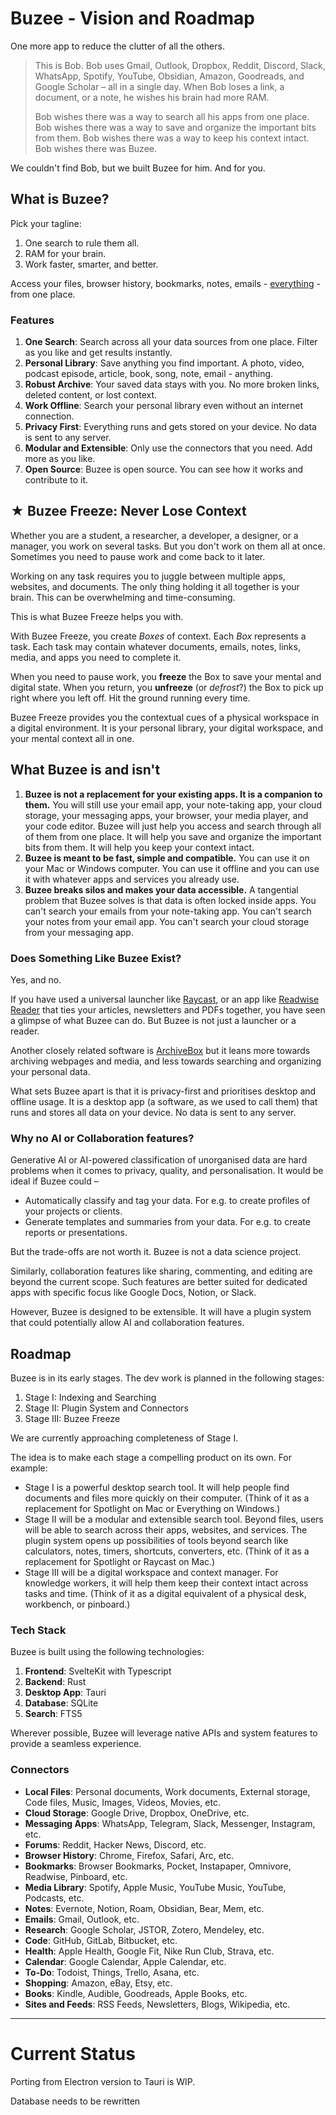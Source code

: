 # Buzee - Vision and Roadmap
One more app to reduce the clutter of all the others.

> This is Bob. Bob uses Gmail, Outlook, Dropbox, Reddit, Discord, Slack, WhatsApp, Spotify, YouTube, Obsidian, Amazon, Goodreads, and Google Scholar – all in a single day. When Bob loses a link, a document, or a note, he wishes his brain had more RAM.
>
> Bob wishes there was a way to search all his apps from one place. Bob wishes there was a way to save and organize the important bits from them. Bob wishes there was a way to keep his context intact. Bob wishes there was Buzee.

We couldn't find Bob, but we built Buzee for him. And for you.

## What is Buzee?
Pick your tagline:
1. One search to rule them all. 
2. RAM for your brain.
3. Work faster, smarter, and better.

Access your files, browser history, bookmarks, notes, emails - [everything](#connectors) - from one place.

### Features
1. **One Search**: Search across all your data sources from one place. Filter as you like and get results instantly.
2. **Personal Library**: Save anything you find important. A photo, video, podcast episode, article, book, song, note, email - anything.
3. **Robust Archive**: Your saved data stays with you. No more broken links, deleted content, or lost context.
4. **Work Offline**: Search your personal library even without an internet connection.
5. **Privacy First**: Everything runs and gets stored on your device. No data is sent to any server.
6. **Modular and Extensible**: Only use the connectors that you need. Add more as you like.
7. **Open Source**: Buzee is open source. You can see how it works and contribute to it.

## ★ Buzee Freeze: Never Lose Context
Whether you are a student, a researcher, a developer, a designer, or a manager, you work on several tasks. But you don't work on them all at once. Sometimes you need to pause work and come back to it later.

Working on any task requires you to juggle between multiple apps, websites, and documents. The only thing holding it all together is your brain. This can be overwhelming and time-consuming.

This is what Buzee Freeze helps you with.

With Buzee Freeze, you create _Boxes_ of context. Each _Box_ represents a task. Each task may contain whatever documents, emails, notes, links, media, and apps you need to complete it.

When you need to pause work, you **freeze** the Box to save your mental and digital state. When you return, you **unfreeze** (or _defrost_?) the Box to pick up right where you left off. Hit the ground running every time.

Buzee Freeze provides you the contextual cues of a physical workspace in a digital environment. It is your personal library, your digital workspace, and your mental context all in one.

## What Buzee is and isn't
1. **Buzee is not a replacement for your existing apps. It is a companion to them.** You will still use your email app, your note-taking app, your cloud storage, your messaging apps, your browser, your media player, and your code editor. Buzee will just help you access and search through all of them from one place. It will help you save and organize the important bits from them. It will help you keep your context intact.
2. **Buzee is meant to be fast, simple and compatible.** You can use it on your Mac or Windows computer. You can use it offline and you can use it with whatever apps and services you already use.
3. **Buzee breaks silos and makes your data accessible.** A tangential problem that Buzee solves is that data is often locked inside apps. You can't search your emails from your note-taking app. You can't search your notes from your email app. You can't search your cloud storage from your messaging app.

### Does Something Like Buzee Exist?
Yes, and no.

If you have used a universal launcher like [Raycast](https://raycast.com/), or an app like [Readwise Reader](https://readwise.io/read) that ties your articles, newsletters and PDFs together, you have seen a glimpse of what Buzee can do. But Buzee is not just a launcher or a reader.

Another closely related software is [ArchiveBox](https://archivebox.io/) but it leans more towards archiving webpages and media, and less towards searching and organizing your personal data.

What sets Buzee apart is that it is privacy-first and prioritises desktop and offline usage. It is a desktop app (a software, as we used to call them) that runs and stores all data on your device. No data is sent to any server.

### Why no AI or Collaboration features?
Generative AI or AI-powered classification of unorganised data are hard problems when it comes to privacy, quality, and personalisation. It would be ideal if Buzee could –
* Automatically classify and tag your data. For e.g. to create profiles of your projects or clients.
* Generate templates and summaries from your data. For e.g. to create reports or presentations.

But the trade-offs are not worth it. Buzee is not a data science project.

Similarly, collaboration features like sharing, commenting, and editing are beyond the current scope. Such features are better suited for dedicated apps with specific focus like Google Docs, Notion, or Slack.

However, Buzee is designed to be extensible. It will have a plugin system that could potentially allow AI and collaboration features.

## Roadmap
Buzee is in its early stages. The dev work is planned in the following stages:
1. Stage I: Indexing and Searching
2. Stage II: Plugin System and Connectors
3. Stage III: Buzee Freeze

We are currently approaching completeness of Stage I.

The idea is to make each stage a compelling product on its own. For example: 
* Stage I is a powerful desktop search tool. It will help people find documents and files more quickly on their computer. (Think of it as a replacement for Spotlight on Mac or Everything on Windows.)
* Stage II will be a modular and extensible search tool. Beyond files, users will be able to search across their apps, websites, and services. The plugin system opens up possibilities of tools beyond search like calculators, notes, timers, shortcuts, converters, etc. (Think of it as a replacement for Spotlight or Raycast on Mac.)
* Stage III will be a digital workspace and context manager. For knowledge workers, it will help them keep their context intact across tasks and time. (Think of it as a digital equivalent of a physical desk, workbench, or pinboard.)

### Tech Stack
Buzee is built using the following technologies:
1. **Frontend**: SvelteKit with Typescript
2. **Backend**: Rust
3. **Desktop App**: Tauri
4. **Database**: SQLite
5. **Search**: FTS5

Wherever possible, Buzee will leverage native APIs and system features to provide a seamless experience.

### Connectors
* **Local Files**: Personal documents, Work documents, External storage, Code files, Music, Images, Videos, Movies, etc.
* **Cloud Storage**: Google Drive, Dropbox, OneDrive, etc.
* **Messaging Apps**: WhatsApp, Telegram, Slack, Messenger, Instagram, etc.
* **Forums**: Reddit, Hacker News, Discord, etc.
* **Browser History**: Chrome, Firefox, Safari, Arc, etc.
* **Bookmarks**: Browser Bookmarks, Pocket, Instapaper, Omnivore, Readwise, Pinboard, etc.
* **Media Library**: Spotify, Apple Music, YouTube Music, YouTube, Podcasts, etc.
* **Notes**: Evernote, Notion, Roam, Obsidian, Bear, Mem, etc.
* **Emails**: Gmail, Outlook, etc.
* **Research**: Google Scholar, JSTOR, Zotero, Mendeley, etc.
* **Code**: GitHub, GitLab, Bitbucket, etc.
* **Health**: Apple Health, Google Fit, Nike Run Club, Strava, etc.
* **Calendar**: Google Calendar, Apple Calendar, etc.
* **To-Do**: Todoist, Things, Trello, Asana, etc.
* **Shopping**: Amazon, eBay, Etsy, etc.
* **Books**: Kindle, Audible, Goodreads, Apple Books, etc.
* **Sites and Feeds**: RSS Feeds, Newsletters, Blogs, Wikipedia, etc.

---

# Current Status
Porting from Electron version to Tauri is WIP.

Database needs to be rewritten